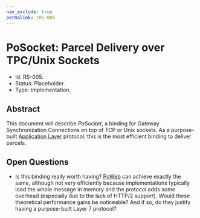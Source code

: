 ```yaml
---
nav_exclude: true
permalink: /RS-005
---
```

# PoSocket: Parcel Delivery over TPC/Unix Sockets

- Id: RS-005.
- Status: Placeholder.
- Type: Implementation.

## Abstract

This document will describe _PoSocket_, a binding for Gateway Synchronization Connections on top of TCP or Unix sockets. As a purpose-built [Application Layer](https://en.wikipedia.org/wiki/Application_layer) protocol, this is the most efficient binding to deliver parcels.

## Open Questions

- Is this binding really worth having? [PoWeb](rs016-poweb.md) can achieve exactly the same, although not very efficiently because implementations typically load the whole message in memory and the protocol adds some overhead (especially due to the lack of HTTP/2 support). Would these theoretical performance gains be noticeable? And if so, do they justify having a purpose-built Layer 7 protocol?
